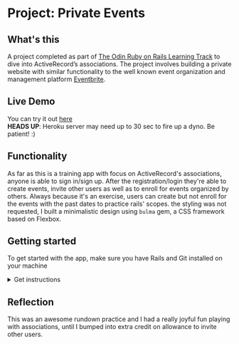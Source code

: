 # Project: Private Events

## What's this

A project completed as part of [The Odin Ruby on Rails Learning Track](https://www.theodinproject.com/courses/ruby-on-rails/lessons/associations) to dive into ActiveRecord’s associations. The project involves building a private website with similar functionality to the well known event organization and management platform [Eventbrite](https://www.eventbrite.com/).

## Live Demo

You can try it out [here](https://pure-peak-66788.herokuapp.com/)  
**HEADS UP**: Heroku server may need up to 30 sec to fire up a dyno. Be patient! :)  

## Functionality

As far as this is a training app with focus on ActiveRecord's associations, anyone is able to sign in/sign up. After the registration/login they're able to create events, invite other users as well as to enroll for events organized by others. Always because it's an exercise, users can create but not enroll for the events with the past dates to practice rails' scopes. the styling was not requested, I built a minimalistic design using `bulma` gem, a CSS framework based on Flexbox.

## Getting started

To get started with the app, make sure you have Rails and Git installed on your machine  

<details>
  <summary>Get instructions</summary>

  Clone the repo to your local machine: 
  ```ruby
  $ git clone https://github.com/xiyini/private-events.git
  ```
  Then, install the needed gems:
  ```ruby
  $ bundle install
  ```
  Next, migrate the database:
  ```ruby
  $ rails db:migrate
  ```
  If you want to load sample users and events, use seeds:
  ```ruby
  $ rails db:seed
  ```
  Finally, on root path run a local server:
  ```ruby
  $ rails server
  ```
  Open browser to view application:
  ```ruby
  localhost:3000
  ```
</details>   

## Reflection

This was an awesome rundown practice and I had a really joyful fun playing with associations, until I bumped into extra credit on allowance to invite other users.

